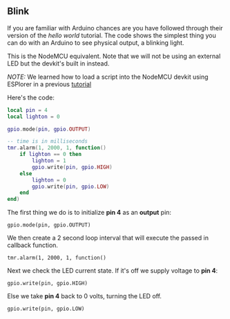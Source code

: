 ## Blink

If you are familiar with Arduino chances are you have followed through their version of the *hello world* tutorial. The code shows the simplest thing you can do with an Arduino to see physical output, a blinking light.

This is the NodeMCU equivalent. Note that we will not be using an external LED but the devkit's built in instead.

_NOTE:_ We learned how to load a script into the NodeMCU devkit using ESPlorer in a previous [tutorial][hello-world]

Here's the code:

```lua
local pin = 4
local lighton = 0

gpio.mode(pin, gpio.OUTPUT)

-- time is in milliseconds
tmr.alarm(1, 2000, 1, function()
    if lighton == 0 then
        lighton = 1
        gpio.write(pin, gpio.HIGH)
    else
        lighton = 0
        gpio.write(pin, gpio.LOW)
    end
end)
```

The first thing we do is to initialize **pin 4** as an **output** pin:

```
gpio.mode(pin, gpio.OUTPUT)
```

We then create a 2 second loop interval that will execute the passed in callback function.

```
tmr.alarm(1, 2000, 1, function()
```

Next we check the LED current state. If it's off we supply voltage to **pin 4**:

```
gpio.write(pin, gpio.HIGH)
```

Else we take **pin 4** back to 0 volts, turning the LED off.

```
gpio.write(pin, gpio.LOW)
```


[hello-world]: https://github.com/goliatone/esp8266-intro/blog/master/tutorials/hello-world/

<!-- LINKS
http://www.ladyada.net/learn/arduino/lesson1.html
http://www.electroschematics.com/8930/arduino-blinking-led/
-->
